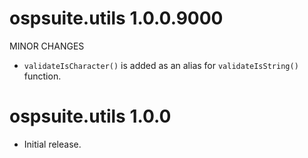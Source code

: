 # ospsuite.utils 1.0.0.9000

MINOR CHANGES

* `validateIsCharacter()` is added as an alias for `validateIsString()` function.

# ospsuite.utils 1.0.0

* Initial release.
